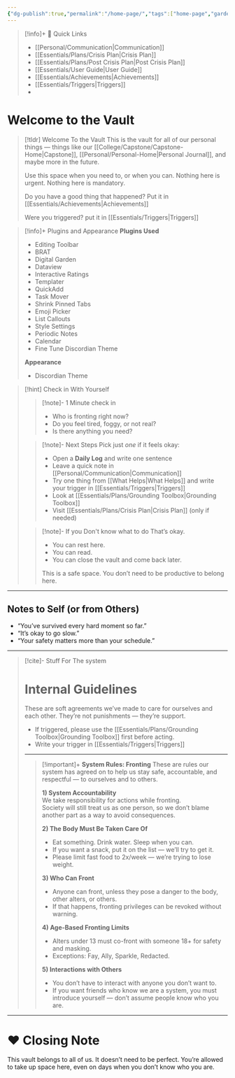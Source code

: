 ```yaml
---
{"dg-publish":true,"permalink":"/home-page/","tags":["home-page","gardenEntry"],"noteIcon":""}
---
```


> [!info]+ 🔗 Quick Links
> 
> - [[Personal/Communication\|Communication]]
> - [[Essentials/Plans/Crisis Plan\|Crisis Plan]]
> - [[Essentials/Plans/Post Crisis Plan\|Post Crisis Plan]]
> - [[Essentials/User Guide\|User Guide]]
> - [[Essentials/Achievements\|Achievements]]
> - [[Essentials/Triggers\|Triggers]]
> - 
> 

# Welcome to the Vault

> [!tldr] Welcome To the Vault
> This is the vault for all of our personal things — things like our [[College/Capstone/Capstone-Home\|Capstone]], [[Personal/Personal-Home\|Personal Journal]], and maybe more in the future.  
> 
> Use this space when you need to, or when you can. Nothing here is urgent. Nothing here is mandatory. 
> 
> Do you have a good thing that happened? Put it in [[Essentials/Achievements\|Achievements]]
> 
> Were you triggered? put it in [[Essentials/Triggers\|Triggers]]


 > [!info]+ Plugins and Appearance
> **Plugins Used**
> - Editing Toolbar
> - BRAT
> - Digital Garden
> - Dataview
> - Interactive Ratings
> - Templater
> - QuickAdd
> - Task Mover
> - Shrink Pinned Tabs
> - Emoji Picker
> - List Callouts 
> - Style Settings 
> - Periodic Notes
> - Calendar 
> - Fine Tune Discordian Theme
> 
> **Appearance** 
>  - Discordian Theme


> [!hint] Check in With Yourself
>
>> [!note]- 1 Minute check in 
> > - Who is fronting right now?
> > -  Do you feel tired, foggy, or not real?
> > - Is there anything you need?
> 
>> [!note]- Next Steps
> > Pick just *one* if it feels okay:
> > - Open a **Daily Log** and write one sentence
> > - Leave a quick note in [[Personal/Communication\|Communication]]
> > - Try one thing from [[What Helps\|What Helps]] and write your trigger in [[Essentials/Triggers\|Triggers]]
> > -  Look at [[Essentials/Plans/Grounding Toolbox\|Grounding Toolbox]]
> > - Visit [[Essentials/Plans/Crisis Plan\|Crisis Plan]] (only if needed)
> 
>> [!note]- If you Don't know what to do
> > That’s okay.
> > - You can rest here.
> > - You can read.
> > - You can close the vault and come back later.
> > 
> > This is a safe space. You don’t need to be productive to belong here.



---

## Notes to Self (or from Others)
- “You’ve survived every hard moment so far.”
- “It’s okay to go slow.”
- “Your safety matters more than your schedule.”

---
> [!cite]- Stuff For The system
> 
> # Internal Guidelines
> 
> These are soft agreements we’ve made to care for ourselves and each other. They’re not punishments — they’re support.
> 
> - If triggered, please use the [[Essentials/Plans/Grounding Toolbox\|Grounding Toolbox]] first before acting.
> - Write your trigger in [[Essentials/Triggers\|Triggers]]
> 
> ---
> 
> > [!important]+ **System Rules: Fronting**
> > These are rules our system has agreed on to help us stay safe, accountable, and respectful — to ourselves and to others.
> >
> > **1) System Accountability**  
> > We take responsibility for actions while fronting.  
> > Society will still treat us as one person, so we don’t blame another part as a way to avoid consequences.
> >
> > **2) The Body Must Be Taken Care Of**  
> > - Eat something. Drink water. Sleep when you can.  
> > - If you want a snack, put it on the list — we’ll try to get it.  
> > - Please limit fast food to 2x/week — we’re trying to lose weight.
> >
> > **3) Who Can Front**  
> > - Anyone can front, unless they pose a danger to the body, other alters, or others.  
> > - If that happens, fronting privileges can be revoked without warning.
> >
> > **4) Age-Based Fronting Limits**  
> > - Alters under 13 must co-front with someone 18+ for safety and masking.  
> > - Exceptions: Fay, Ally, Sparkle, Redacted.
> >
> > **5) Interactions with Others**  
> > - You don’t have to interact with anyone you don’t want to.  
> > - If you want friends who know we are a system, you must introduce yourself — don’t assume people know who you are.
> 

---

# ❤️ Closing Note

This vault belongs to all of us. It doesn’t need to be perfect. You’re allowed to take up space here, even on days when you don’t know who you are.




